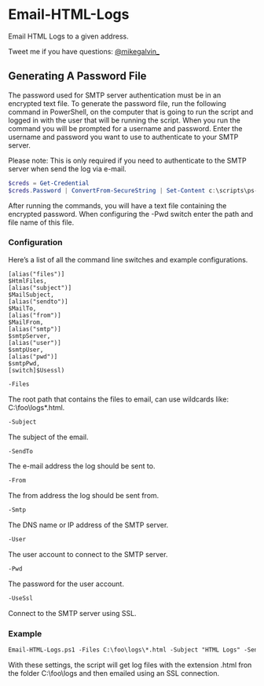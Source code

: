 # Email-HTML-Logs

Email HTML Logs to a given address.

Tweet me if you have questions: [@mikegalvin_](https://twitter.com/mikegalvin_)

## Generating A Password File

The password used for SMTP server authentication must be in an encrypted text file. To generate the password file, run the following command in PowerShell, on the computer that is going to run the script and logged in with the user that will be running the script. When you run the command you will be prompted for a username and password. Enter the username and password you want to use to authenticate to your SMTP server.

Please note: This is only required if you need to authenticate to the SMTP server when send the log via e-mail.

``` powershell
$creds = Get-Credential
$creds.Password | ConvertFrom-SecureString | Set-Content c:\scripts\ps-script-pwd.txt
```

After running the commands, you will have a text file containing the encrypted password. When configuring the -Pwd switch enter the path and file name of this file.

### Configuration

Here’s a list of all the command line switches and example configurations.

    [alias("files")]
    $HtmlFiles,
    [alias("subject")]
    $MailSubject,
    [alias("sendto")]
    $MailTo,
    [alias("from")]
    $MailFrom,
    [alias("smtp")]
    $smtpServer,
    [alias("user")]
    $smtpUser,
    [alias("pwd")]
    $smtpPwd,
    [switch]$Usessl)

``` txt
-Files
```

The root path that contains the files to email, can use wildcards like: C:\foo\logs\*.html.

``` txt
-Subject
```

The subject of the email.

``` txt
-SendTo
```

The e-mail address the log should be sent to.

``` txt
-From
```

The from address the log should be sent from.

``` txt
-Smtp
```

The DNS name or IP address of the SMTP server.

``` txt
-User
```

The user account to connect to the SMTP server.

``` txt
-Pwd
```

The password for the user account.

``` txt
-UseSsl
```

Connect to the SMTP server using SSL.

### Example

``` txt
Email-HTML-Logs.ps1 -Files C:\foo\logs\*.html -Subject "HTML Logs" -SendTo me@contoso.com -From HTML-Logs@contoso.com -Smtp exch01.contoso.com -User me@contoso.com -Pwd P@ssw0rd -UseSsl
```

With these settings, the script will get log files with the extension .html fron the folder C:\foo\logs and then emailed using an SSL connection.
